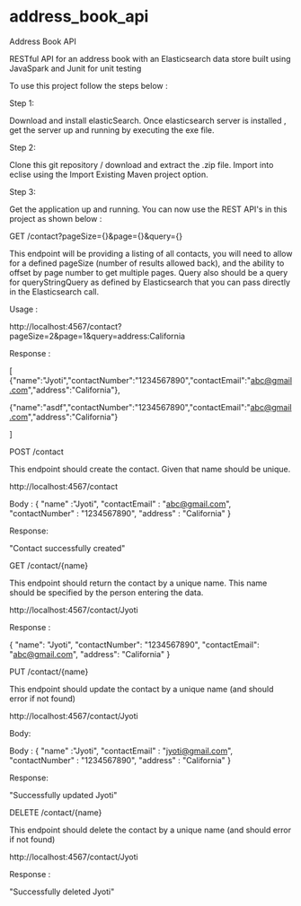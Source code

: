 # address_book_api
Address Book API

RESTful API for an address book with an Elasticsearch data store built using JavaSpark and Junit for unit testing

To use this project follow the steps below :

Step 1: 

Download and install elasticSearch. Once elasticsearch server is installed , get the server up and running by executing the exe file. 

Step 2: 

Clone this git repository / download and extract the .zip file. Import into eclise using the Import Existing Maven project option. 

Step 3:

Get the application up and running. You can now use the REST API's in this project as shown below :  

GET /contact?pageSize={}&page={}&query={}

This endpoint will be providing a listing of all contacts, you will need to allow for a defined pageSize (number of results allowed back), and the ability to offset by page number to get multiple pages. Query also should be a query for queryStringQuery as defined by Elasticsearch that you can pass directly in the Elasticsearch call.

Usage :

http://localhost:4567/contact?pageSize=2&page=1&query=address:California

Response :

[
{"name":"Jyoti","contactNumber":"1234567890","contactEmail":"abc@gmail.com","address":"California"},

{"name":"asdf","contactNumber":"1234567890","contactEmail":"abc@gmail.com","address":"California"}

]

POST /contact

This endpoint should create the contact.  Given that name should be unique.  

http://localhost:4567/contact

Body : {
	"name" :"Jyoti",
	"contactEmail" : "abc@gmail.com",
	"contactNumber" : "1234567890",
	"address" : "California"
}

Response:

"Contact successfully created"


GET /contact/{name}

This endpoint should return the contact by a unique name. This name should be specified by the person entering the data.  

http://localhost:4567/contact/Jyoti

Response :

{
    "name": "Jyoti",
    "contactNumber": "1234567890",
    "contactEmail": "abc@gmail.com",
    "address": "California"
}

PUT /contact/{name}

This endpoint should update the contact by a unique name (and should error if not found)

http://localhost:4567/contact/Jyoti

Body:

Body : {
	"name" :"Jyoti",
	"contactEmail" : "jyoti@gmail.com",
	"contactNumber" : "1234567890",
	"address" : "California"
}

Response:

"Successfully updated Jyoti"


DELETE /contact/{name}

This endpoint should delete the contact by a unique name (and should error if not found)

http://localhost:4567/contact/Jyoti

Response :

"Successfully deleted Jyoti"



